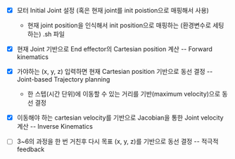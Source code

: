 - [x] 모터 Initial Joint 설정 (혹은 현재 joint를 init poistion으로 매핑해서 사용)

  - 현재 joint position을 인식해서 init position으로 매핑하는 (환경변수로 세팅하는) .sh 파일

- [x] 현재 Joint 기반으로 End effector의 Cartesian position 계산 -- Forward kinematics

- [x] 가야하는 (x, y, z) 입력하면 현재 Cartesian position 기반으로 동선 결정 -- Joint-based Trajectory planning

  - 한 스텝(시간 단위)에 이동할 수 있는 거리를 기반(maximum velocity)으로 동선 결정

- [x] 이동해야 하는 cartesian velocity를 기반으로 Jacobian을 통한 Joint velocity 계산 -- Inverse Kinematics

<!-- - [ ] 계산된 Joint velocity를 기반으로 어느 정도의 Torque를 만들어야할지 계산 -- Inverse Dynamics

- [ ] (선택) Inverse Dynamics에서 제대로 이동하지 않은 값을 보정 -- PID Controller -->

- [ ] 3~6의 과정을 한 번 거친후 다시 목표 (x, y, z)를 기반으로 동선 결정 -- 적극적 feedback
